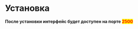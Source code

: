 # Установка

**После установки интерфейс будет доступен на порте&#x20;**<mark style="color:red;">**2500**</mark>
